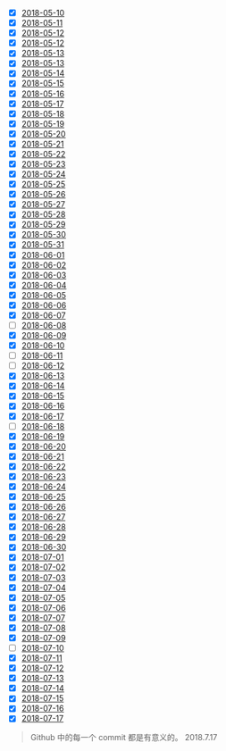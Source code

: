 - [x] [2018-05-10](./2018-05-10.md)
- [x] [2018-05-11](./2018-05-11.md)
- [x] [2018-05-12](./2018-05-12.md)
- [x] [2018-05-12](./2018-05-12.md)
- [x] [2018-05-13](./2018-05-13.md)
- [x] [2018-05-13](./2018-05-13.md)
- [x] [2018-05-14](./2018-05-14.md)
- [x] [2018-05-15](./2018-05-15.md)
- [x] [2018-05-16](./2018-05-16.md)
- [x] [2018-05-17](./2018-05-17.md)
- [x] [2018-05-18](./2018-05-18.md)
- [x] [2018-05-19](./2018-05-19.md)
- [x] [2018-05-20](./2018-05-20.md)
- [x] [2018-05-21](./2018-05-21.md)
- [x] [2018-05-22](./2018-05-22.md)
- [x] [2018-05-23](./2018-05-23.md)
- [x] [2018-05-24](./2018-05-24.md)
- [x] [2018-05-25](./2018-05-25.md)
- [x] [2018-05-26](./2018-05-26.md)
- [x] [2018-05-27](./2018-05-27.md)
- [x] [2018-05-28](./2018-05-28.md)
- [x] [2018-05-29](./2018-05-29.md)
- [x] [2018-05-30](./2018-05-30.md)
- [x] [2018-05-31](./2018-05-31.md)
- [x] [2018-06-01](./2018-06-01.md)
- [x] [2018-06-02](./2018-06-02.md)
- [x] [2018-06-03](./2018-06-03.md)
- [x] [2018-06-04](./2018-06-04.md)
- [x] [2018-06-05](./2018-06-05.md)
- [x] [2018-06-06](./2018-06-06.md)
- [x] [2018-06-07](./2018-06-07.md)
- [ ] [2018-06-08](./2018-06-08.md)
- [x] [2018-06-09](./2018-06-09.md)
- [x] [2018-06-10](./2018-06-10.md)
- [ ] [2018-06-11](./2018-06-11.md)
- [ ] [2018-06-12](./2018-06-12.md)
- [x] [2018-06-13](./2018-06-13.md)
- [x] [2018-06-14](./2018-06-14.md)
- [x] [2018-06-15](./2018-06-15.md)
- [x] [2018-06-16](./2018-06-16.md)
- [x] [2018-06-17](./2018-06-17.md)
- [ ] [2018-06-18](./2018-06-18.md)
- [x] [2018-06-19](./2018-06-19.md)
- [x] [2018-06-20](./2018-06-20.md)
- [x] [2018-06-21](./2018-06-21.md)
- [x] [2018-06-22](./2018-06-22.md)
- [x] [2018-06-23](./2018-06-23.md)
- [x] [2018-06-24](./2018-06-24.md)
- [x] [2018-06-25](./2018-06-25.md)
- [x] [2018-06-26](./2018-06-26.md)
- [x] [2018-06-27](./2018-06-27.md)
- [x] [2018-06-28](./2018-06-28.md)
- [x] [2018-06-29](./2018-06-29.md)
- [x] [2018-06-30](./2018-06-30.md)
- [x] [2018-07-01](./2018-07-01.md)
- [x] [2018-07-02](./2018-07-02.md)
- [x] [2018-07-03](./2018-07-03.md)
- [x] [2018-07-04](./2018-07-04.md)
- [x] [2018-07-05](./2018-07-05.md)
- [x] [2018-07-06](./2018-07-06.md)
- [x] [2018-07-07](./2018-07-07.md)
- [x] [2018-07-08](./2018-07-08.md)
- [x] [2018-07-09](./2018-07-09.md)
- [ ] [2018-07-10](./2018-07-10.md)
- [x] [2018-07-11](./2018-07-11.md)
- [x] [2018-07-12](./2018-07-12.md)
- [x] [2018-07-13](./2018-07-13.md)
- [x] [2018-07-14](./2018-07-14.md)
- [x] [2018-07-15](./2018-07-15.md)
- [x] [2018-07-16](./2018-07-16.md)
- [x] [2018-07-17](./2018-07-17.md)

> Github 中的每一个 commit 都是有意义的。
> 2018.7.17
